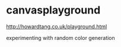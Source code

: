 canvasplayground
================

http://howardtang.co.uk/playground.html

experimenting with random color generation
